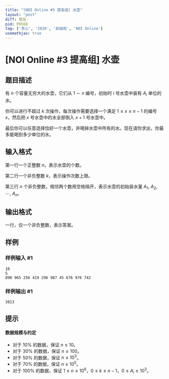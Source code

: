```yaml
---
title: "[NOI Online #3 提高组] 水壶"
layout: "post"
diff: 普及-
pid: P6568
tag: ['贪心', '2020', '前缀和', 'NOI Online']
usemathjax: true
---
```


# [NOI Online #3 提高组] 水壶
## 题目描述

有 $n$ 个容量无穷大的水壶，它们从 $1\sim n$ 编号，初始时 $i$ 号水壶中装有 $A_i$ 单位的水。

你可以进行不超过 $k$ 次操作，每次操作需要选择一个满足 $1\le x\le n-1$ 的编号 $x$，然后把 $x$ 号水壶中的水全部倒入 $x+1$ 号水壶中。

最后你可以任意选择恰好一个水壶，并喝掉水壶中所有的水。现在请你求出，你最多能喝到多少单位的水。
## 输入格式

第一行一个正整数 $n$，表示水壶的个数。

第二行一个非负整数 $k$，表示操作次数上限。

第三行 $n$ 个非负整数，相邻两个数用空格隔开，表示水壶的初始装水量 $A_1$, $A_2$, $\cdots$, $A_n$。
## 输出格式

一行，仅一个非负整数，表示答案。
## 样例

### 样例输入 #1
```
10
5
890 965 256 419 296 987 45 676 976 742

```
### 样例输出 #1
```
3813
```
## 提示

#### 数据规模与约定

- 对于 $10\%$ 的数据，保证 $n \leq 10$。
- 对于 $30\%$ 的数据，保证 $n \leq 100$。
- 对于 $50\%$ 的数据，保证 $n \leq 10^3$。
- 对于 $70\%$ 的数据，保证 $n \leq 10^5$。
- 对于 $100\%$ 的数据，保证 $1\leq n\leq 10^6$，$0\leq k \leq n-1$，$0\le A_i\le 10^3$。
